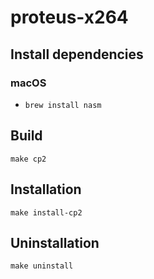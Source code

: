 # proteus-x264

## Install dependencies

### macOS

- `brew install nasm`

## Build

`make cp2`

## Installation

`make install-cp2`

## Uninstallation

`make uninstall`
